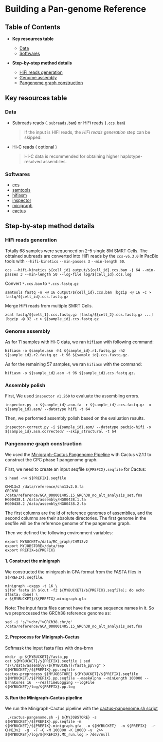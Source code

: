# Building a Pan-genome Reference

## Table of Contents

- **Key resources table**
  - [Data](#data)
  - [Softwares](#softwares)

- **Step-by-step method details**
  - [HiFi reads generation](#hifi-reads-generation)
  - [Genome assembly](#genome-assembly)
  - [Pangenome graph construction](#pangenome-graph-construction)

## Key resources table

### Data

 - Subreads reads (`.subreads.bam`) or HiFi reads (`.ccs.bam`)
   > If the input is HIFI reads, the *HiFi reads generation* step can be skipped.

 - Hi-C reads ( optional )
   > Hi-C data is recommended for obtaining higher haplotype-resolved assemblies.

### Softwares

 - [ccs](https://github.com/PacificBiosciences/ccs)
 - [samtools](https://github.com/samtools/samtools)
 - [hifiasm](https://github.com/chhylp123/hifiasm)
 - [inspector](https://github.com/ChongLab/Inspector)
 - [minigraph](https://github.com/lh3/minigraph)
 - [cactus](https://github.com/ComparativeGenomicsToolkit/cactus)


## Step-by-step method details

### HiFi reads generation

Totally 68 samples were sequenced on 2–5 single 8M SMRT Cells. The obtained subreads are converted into HiFi reads by the `ccs-v6.3.0` in PacBio tools with `--hifi-kinetics` `--min-passes 3` `--min-length 50`.

```shell
ccs --hifi-kinetics ${cell_id} output/${cell_id}.ccs.bam -j 64 --min-passes 3 --min-length 50 --log-file log/${cell_id}.ccs.log
```

Convert `*.ccs.bam` to `*.ccs.fastq.gz`

```shell
samtools fastq -n -@ 16 output/${cell_id}.ccs.bam |bgzip -@ 16 -c > fastq/${cell_id}.ccs.fastq.gz
```

Merge HiFi reads from multiple SMRT Cells.

```shell
zcat fastq/${cell_1}.ccs.fastq.gz [fastq/${cell_2}.ccs.fastq.gz ...] |bgzip -@ 32 -c > ${sample_id}.ccs.fastq.gz
```
	
### Genome assembly

As for 11 samples with Hi-C data, we ran `hifiasm` with following command:

```
hifiasm -o $sample.asm -h1 ${sample_id}.r1.fastq.gz -h2 ${sample_id}.r2.fastq.gz -t 96 ${sample_id}.ccs.fastq.gz. 
```

As for the remaining 57 samples, we ran `hifiasm` with the command: 

```
hifiasm -o ${sample_id}.asm -t 96 ${sample_id}.ccs.fastq.gz. 
```

### Assembly polish

First, We used `inspector v1.260` to evaluate the assembling errors.

```
inspector.py -c ${sample_id}.asm.fa -r ${sample_id}.ccs.fastq.gz -o ${sample_id}.asm/ --datatype hifi -t 64
```

Then, we performed assembly polish based on the evaluation results.

```
inspector-correct.py -i ${sample_id}.asm/ --datatype pacbio-hifi -o ${sample_id}.asm.corrected/ --skip_structural -t 64
```


### Pangenome graph construction

We used the [Minigraph-Cactus Pangenome Pipeline](https://github.com/ComparativeGenomicsToolkit/cactus/blob/master/doc/pangenome.md) with Cactus v2.1.1 to construct the CPC phase 1 pangenome graph. 

First, we need to create an input seqfile `${PREFIX}.seqfile` for Cactus:
```
$ head -n4 ${PREFIX}.seqfile

CHM13v2 /data/reference/chm13v2.0.fa
GRCh38  /data/reference/GCA_000001405.15_GRCh38_no_alt_analysis_set.fna
HG00438.1 /data/assembly/HG00438.1.fa
HG00438.2 /data/assembly/HG00438.2.fa
```  
The first columns are the id of reference genomes of assemblies, and the second columns are their absolute directories. The first genome in the seqfile will be the reference genome of the pangenome graph. 

Then we defined the following environment variables:

```
export MYBUCKET=/data/MC_graph/CHM13v2
export MYJOBSTORE=/data/tmp
export PREFIX=${PREFIX}
```


#### 1. Construct the minigraph

We constructed the minigraph in GFA format from the FASTA files in `${PREFIX}.seqfile`.
```
minigraph -cxggs -t 16 \
$(for fasta in $(cut -f2 ${MYBUCKET}/${PREFIX}.seqfile); do echo $fasta; done) \
> ${MYBUCKET}/${PREFIX}.minigraph.gfa
```
Note: The input fasta files cannot have the same sequence names in it. So we preprocessed the GRCh38 reference genome as:
```
sed -i 's/^>chr/^>GRCh38.chr/g' /data/reference/GCA_000001405.15_GRCh38_no_alt_analysis_set.fna
```

#### 2. Preprocess for Minigraph-Cactus

Softmask the input fasta files with dna-brnn
```
mkdir -p ${MYBUCKET}/fasta_pp
cat ${MYBUCKET}/${PREFIX}.seqfile | sed "s\\/data/assembly\\${MYBUCKET}/fasta_pp\\g" > ${MYBUCKET}/${PREFIX}.pp.seqfile
cactus-preprocess ${MYJOBSTORE} ${MYBUCKET}/${PREFIX}.seqfile ${MYBUCKET}/${PREFIX}.pp.seqfile --maskAlpha --minLength 100000 --brnnCores 16  --realTimeLogging --logFile ${MYBUCKET}/log/${PREFIX}.pp.log

```

#### 3. Run the Minigraph-Cactus pipeline
We run the Minigraph-Cactus pipeline with the [cactus-pangenome.sh script](https://github.com/glennhickey/pg-stuff/blob/c87b9236a20272b127ea2fadffc5428c5bf15c0e/cactus-pangenome.sh)
```
 ./cactus-pangenome.sh -j ${MYJOBSTORE} -s ${MYBUCKET}/${PREFIX}.pp.seqfile -m ${MYBUCKET}/${PREFIX}.minigraph.gfa  -o ${MYBUCKET}  -n ${PREFIX}  -r CHM13v2  -g  -F -C -M 100000 -K 10000 -y  2>> ${MYBUCKET}/log/${PREFIX}.MC_run.log > /dev/null
```
